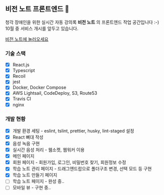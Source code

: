 ## 비전 노트 프론트엔드 🎨

청각 장애인을 위한 실시간 자동 강의록 **비전 노트** 의 프론트엔드 작업 공간입니다 :-) 10월 중 서비스 개시를 앞두고 있습니다.

[비전 노트에 놀러오세요](https://visionnote.io)

### 기술 스택
- [x] React.js
- [x] Typescript
- [x] Recoil
- [x] jest
- [x] Docker, Docker Compose
- [x] AWS Lightsail, CodeDeploy, S3, Route53
- [x] Travis CI
- [x] nginx

### 개발 현황
- [x] 개발 환경 세팅 - eslint, tslint, prettier, husky, lint-staged 설정
- [x] React 뼈대 작성
- [x] 음성 녹음 구현
- [x] 실시간 음성 처리 - 웸소켓, 웹워커 이용
- [x] 메인 페이지 
- [x] 회원 페이지 - 회원가입, 로그인, 비밀번호 찾기, 회원정보 수정
- [x] 학습 노트 관리 페이지 - 드래그앤드랍으로 폴더구조 변경, 선택 모드 등 구현
- [x] 학습 노트 만들기 페이지
- [ ] 학습 노트 페이지 - 완성 중..
- [ ] 모바일 뷰 - 구현 중..
